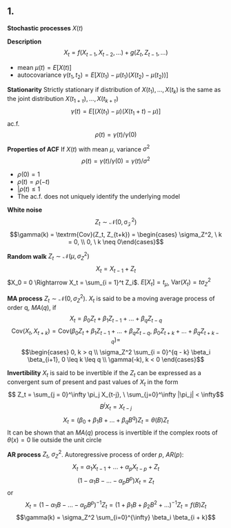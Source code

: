 ## 1. 
**Stochastic processes** $X(t)$

**Description**
$$X_t = f(X_{t-1}, X_{t-2}, ...) + g(Z_t, Z_{t-1}, ...)$$

- mean $\mu(t) = E[X(t)]$
- autocovariance $\gamma(t_1, t_2) = E[X(t_1) - \mu(t_1)(X(t_2) -  \mu(t_2))]$

**Stationarity**
Strictly stationary if distribution of $X(t_1), ..., X(t_k)$ is the same as the joint distribution $X(t_{1 + \tau}), ..., X(t_{k + \tau})$
$$\gamma(t) = E[(X(t_1) - \mu)(X(t_1 + t) - \mu)]$$ac.f. 
$$\rho(t) = \gamma(t)/\gamma(0)$$

**Properties of ACF**
If $X(t)$ with mean $\mu$, variance $\sigma^2$
$$\rho(t) = \gamma(t) / \gamma(0) = \gamma(t) / \sigma^2$$
- $\rho(0) = 1$
- $\rho(t) = \rho(-t)$
- $|\rho(t) \leq 1$
- The ac.f. does not uniquely identify the underlying model

**White noise**
$$Z_t \sim \mathcal{N(0, \sigma_Z^2)}$$
$$\gamma(k) = \textrm{Cov}(Z_t, Z_{t+k}) = \begin{cases} \sigma_Z^2, \ k = 0, \\ 0, \ k \neq 0\end{cases}$$

**Random walk**
$Z_t \sim \mathcal{N}(\mu, \sigma_Z^2)$
$$X_t = X_{t-1} + Z_t$$$X_0 = 0 \Rightarrow X_t = \sum_{i = 1}^t Z_i$. $E[X_t] = t_\mu$, $\textrm{Var}(X_t) = t \sigma_Z^2$ 

**MA process**
$Z_t \sim \mathcal{N}(0, \sigma_Z^2)$. $X_t$ is said to be a moving average process of order q, $MA(q)$, if
$$X_t = \beta_0 Z_t + \beta_1 Z_{t-1} + ... + \beta_q Z_{t-q}$$$$\textrm{Cov}(X_t, X_{t+k}) = \textrm{Cov} (\beta_0 Z_t + \beta_1 Z_{t-1} + ... + \beta_q Z_{t-q}, \  \beta_0 Z_{t +k} + ... + \beta_q Z_{t + k - q}) =$$
$$\begin{cases} 0, k > q \\ \sigma_Z^2 \sum_{i = 0}^{q - k} \beta_i \beta_{i+1}, 0 \leq k \leq q \\ \gamma(-k), k < 0 \end{cases}$$

**Invertibility**
$X_t$ is said to be invertible if the $Z_t$ can be expressed as a convergent sum of present and past values of $X_t$ in the form
$$ Z_t = \sum_{j = 0}^\infty \pi_j X_{t-j}, \ \sum_{j=0}^\infty |\pi_j| < \infty$$
$$ B^j X_t = X_{t-j}$$
$$X_t = (\beta_0 + \beta_1 B + ... + \beta_q B^q)Z_t = \theta(B) Z_t$$It can be shown that an $MA(q)$ process is invertible if the complex roots of $\theta(x) = 0$ lie outside the unit circle

**AR process**
$Z_t$, $\sigma_Z^2$. Autoregressive process of order $p$, $AR(p)$:
$$X_t = \alpha_1 X_{t-1} + ... + \alpha_p X_{t-p} + Z_t$$ $$(1 - \alpha_1 B - ... - \alpha_p B^p)X_t = Z_t $$
or 
$$X_t = (1 - \alpha_1 B - ... - \alpha_p B^p)^{-1}Z_t = (1 + \beta_1 B + \beta_2 B^2 + ...)^{-1} Z_t = f(B) Z_t$$
$$\gamma(k) = \sigma_Z^2 \sum_{i=0}^{\infty} \beta_i \beta_{i + k}$$